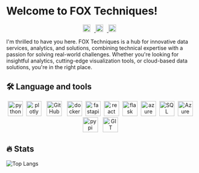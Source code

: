 
# Welcome to FOX Techniques! 

<div align="center" style="margin: 10px">

<a href="https://www.linkedin.com/company/fox-techniques/" alt="FOX Techniques LinkedIn">
<img src="https://cdn.jsdelivr.net/gh/devicons/devicon@latest/icons/linkedin/linkedin-original.svg" height=20 style="margin-right: 10px;"/> 
</a>
<a href="https://x.com/foxtechniques" alt="FOX Techniques Twitter">
    <img src="https://cdn.jsdelivr.net/gh/devicons/devicon@latest/icons/twitter/twitter-original.svg" height=20 style="margin-right: 10px;"/>           
</a>
<a href="https://join.slack.com/t/foxtechniques/shared_invite/zt-2u2urm0gw-a4Av_jROtAmyKTmQ~gZEkw" alt="Join FOX Techniques Slack Workspace">
<img src="https://cdn.jsdelivr.net/gh/devicons/devicon@latest/icons/slack/slack-original.svg" height=20 style="margin-right: 10px;"/>
</a>
</div>

I'm thrilled to have you here. FOX Techniques is a hub for innovative data services, analytics, and solutions, combining technical expertise with a passion for solving real-world challenges. Whether you're looking for insightful analytics, cutting-edge visualization tools, or cloud-based data solutions, you're in the right place.

## 🛠 Language and tools

<div align="center">
<img src="https://cdn.jsdelivr.net/gh/devicons/devicon@latest/icons/python/python-original.svg" height="40" alt="python logo"  style="margin-right: 5px;"/>
<img src="https://cdn.jsdelivr.net/gh/devicons/devicon@latest/icons/plotly/plotly-original.svg"  height="40" alt="plotly logo" style="margin-right: 10px;"/>
<img src="https://cdn.jsdelivr.net/gh/devicons/devicon@latest/icons/githubactions/githubactions-original.svg" height="40" alt="GitHub Actions logo" style="margin-right: 10px;" />
<img src="https://cdn.jsdelivr.net/gh/devicons/devicon@latest/icons/docker/docker-plain.svg" height="40" alt="docker logo" style="margin-right: 5px;"/>
<img src="https://cdn.jsdelivr.net/gh/devicons/devicon@latest/icons/fastapi/fastapi-original.svg" height="40" alt="fastapi logo"style="margin-right: 5px;" />
<img src="https://cdn.jsdelivr.net/gh/devicons/devicon@latest/icons/react/react-original.svg" height="40" alt="react logo" style="margin-right: 5px;"/>
<img src="https://cdn.jsdelivr.net/gh/devicons/devicon@latest/icons/flask/flask-original.svg"  height="40" alt="flask logo" style="margin-right: 5px;"/>   
<img src="https://cdn.jsdelivr.net/gh/devicons/devicon@latest/icons/azure/azure-original.svg" height="40" alt="azure logo" style="margin-right: 5px;"/>
<img src="https://cdn.jsdelivr.net/gh/devicons/devicon@latest/icons/azuresqldatabase/azuresqldatabase-original.svg" height="40" alt="SQL logo" style="margin-right: 5px;"/>
<img src="https://cdn.jsdelivr.net/gh/devicons/devicon@latest/icons/azuredevops/azuredevops-original.svg"  height="40" alt="Azure DevOps logo" style="margin-right: 5px;"/>
<img src="https://cdn.jsdelivr.net/gh/devicons/devicon@latest/icons/pypi/pypi-original.svg" height="40" alt="pypi logo" style="margin-right: 10px;"/>
<img src="https://cdn.jsdelivr.net/gh/devicons/devicon@latest/icons/git/git-original.svg" height="40" alt="GIT logo" style="margin-right: 5px;"/>
</div>

## 🔥 Stats

![Top Langs](https://github-readme-stats.vercel.app/api/top-langs/?username=fox-techniques&hide_progress=false&theme=slateorange)